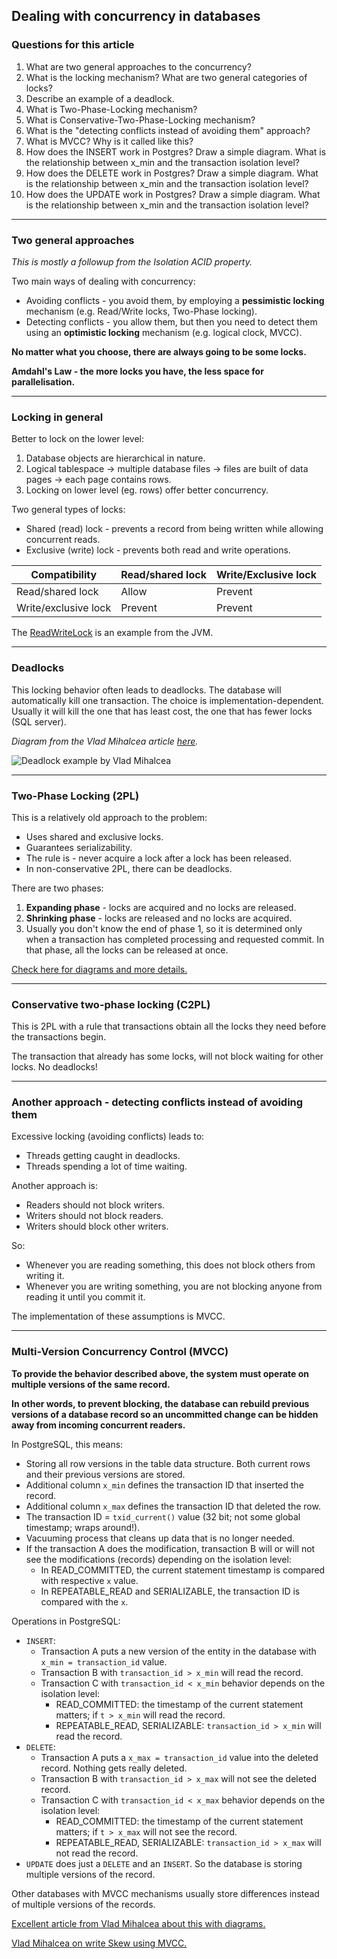 ## Dealing with concurrency in databases

### Questions for this article

1. What are two general approaches to the concurrency?
2. What is the locking mechanism? What are two general categories of locks?
3. Describe an example of a deadlock.
4. What is Two-Phase-Locking mechanism?
5. What is Conservative-Two-Phase-Locking mechanism?
6. What is the "detecting conflicts instead of avoiding them" approach?
7. What is MVCC? Why is it called like this?
8. How does the INSERT work in Postgres? Draw a simple diagram. What is the relationship between x_min and the transaction isolation level?
9. How does the DELETE work in Postgres? Draw a simple diagram. What is the relationship between x_min and the transaction isolation level?
10. How does the UPDATE work in Postgres? Draw a simple diagram. What is the relationship between x_min and the transaction isolation level?

---

### Two general approaches

*This is mostly a followup from the Isolation ACID property.*

Two main ways of dealing with concurrency:
* Avoiding conflicts - you avoid them, by employing a **pessimistic locking** mechanism (e.g. Read/Write locks, Two-Phase locking).
* Detecting conflicts - you allow them, but then you need to detect them using an **optimistic locking** mechanism (e.g. logical clock, MVCC).

**No matter what you choose, there are always going to be some locks.**

**Amdahl's Law - the more locks you have, the less space for parallelisation.**

---

### Locking in general

Better to lock on the lower level:
1. Database objects are hierarchical in nature.
2. Logical tablespace -> multiple database files -> files are built of data pages -> each page contains rows.
3. Locking on lower level (eg. rows) offer better concurrency.

Two general types of locks:
* Shared (read) lock - prevents a record from being written while allowing concurrent reads.
* Exclusive (write) lock - prevents both read and write operations.

| Compatibility        | Read/shared lock | Write/Exclusive lock |
|----------------------|------------------|----------------------|
| Read/shared lock     | Allow            | Prevent              |
| Write/exclusive lock | Prevent          | Prevent              |

The [ReadWriteLock](https://docs.oracle.com/javase/7/docs/api/java/util/concurrent/locks/ReadWriteLock.html) is an example from the JVM.

---

### Deadlocks

This locking behavior often leads to deadlocks. The database will automatically kill one transaction. The choice is implementation-dependent. Usually it will kill the one that has least cost, the one that has fewer locks (SQL server).

*Diagram from the Vlad Mihalcea article [here](https://vladmihalcea.com/database-deadlock/).*

![Deadlock example by Vlad Mihalcea](https://vladmihalcea.com/wp-content/uploads/2019/10/DatabaseDeadlock.png)

---

### Two-Phase Locking (2PL)

This is a relatively old approach to the problem:
* Uses shared and exclusive locks.
* Guarantees serializability.
* The rule is - never acquire a lock after a lock has been released.
* In non-conservative 2PL, there can be deadlocks.

There are two phases:
1. **Expanding phase** - locks are acquired and no locks are released.
2. **Shrinking phase** - locks are released and no locks are acquired.
3. Usually you don't know the end of phase 1, so it is determined only when a transaction has completed processing and requested commit. In that phase, all the locks can be released at once.

[Check here for diagrams and more details.](https://vladmihalcea.com/2pl-two-phase-locking/)

---

### Conservative two-phase locking (C2PL)

This is 2PL with a rule that transactions obtain all the locks they need before the transactions begin.

The transaction that already has some locks, will not block waiting for other locks.
No deadlocks!

---

### Another approach - detecting conflicts instead of avoiding them

Excessive locking (avoiding conflicts) leads to:
* Threads getting caught in deadlocks.
* Threads spending a lot of time waiting.

Another approach is:
* Readers should not block writers.
* Writers should not block readers.
* Writers should block other writers.

So:
* Whenever you are reading something, this does not block others from writing it. 
* Whenever you are writing something, you are not blocking anyone from reading it until you commit it.

The implementation of these assumptions is MVCC.

---

### Multi-Version Concurrency Control (MVCC)

**To provide the behavior described above, the system must operate on multiple versions of the same record.** 

**In other words, to prevent blocking, the database can rebuild previous versions of a database record so an uncommitted change can be hidden away from incoming concurrent readers.**

In PostgreSQL, this means:
* Storing all row versions in the table data structure. Both current rows and their previous versions are stored.
* Additional column `x_min` defines the transaction ID that inserted the record.
* Additional column `x_max` defines the transaction ID that deleted the row.
* The transaction ID = `txid_current()` value (32 bit; not some global timestamp; wraps around!).
* Vacuuming process that cleans up data that is no longer needed.
* If the transaction A does the modification, transaction B will or will not see the modifications (records) depending on the isolation level:
    * In READ_COMMITTED, the current statement timestamp is compared with respective `x` value.
    * In REPEATABLE_READ and SERIALIZABLE, the transaction ID is compared with the `x`.

Operations in PostgreSQL:
* `INSERT`:
  * Transaction A puts a new version of the entity in the database with `x_min = transaction_id` value.
  * Transaction B with `transaction_id > x_min` will read the record.
  * Transaction C with `transaction_id < x_min` behavior depends on the isolation level:
    * READ_COMMITTED: the timestamp of the current statement matters; if `t > x_min` will read the record.
    * REPEATABLE_READ, SERIALIZABLE: `transaction_id > x_min` will read the record.
* `DELETE`:
  * Transaction A puts a `x_max = transaction_id` value into the deleted record. Nothing gets really deleted.
  * Transaction B with `transaction_id > x_max` will not see the deleted record.
  * Transaction C with `transaction_id < x_max`  behavior depends on the isolation level:
      * READ_COMMITTED: the timestamp of the current statement matters; if `t > x_max` will not see the record.
      * REPEATABLE_READ, SERIALIZABLE: `transaction_id > x_max` will not read the record.
* `UPDATE` does just a `DELETE` and an `INSERT`. So the database is storing multiple versions of the record.

Other databases with MVCC mechanisms usually store differences instead of multiple versions of the records.

[Excellent article from Vlad Mihalcea about this with diagrams.](https://vladmihalcea.com/how-does-mvcc-multi-version-concurrency-control-work/)

[Vlad Mihalcea on write Skew using MVCC.](https://vladmihalcea.com/write-skew-2pl-mvcc/)

